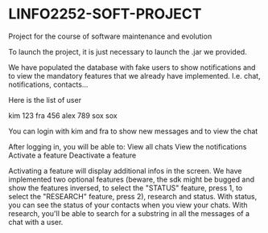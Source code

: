 # LINFO2252-SOFT-PROJECT
Project for the course of software maintenance and evolution

To launch the project, it is just necessary to launch the .jar we provided.

We have populated the database with fake users to show notifications and to view the mandatory features
that we already have implemented. I.e. chat, notifications, contacts...

Here is the list of user 

kim 123
fra 456
alex 789
sox sox

You can login with kim and fra to show new messages and to view the chat

After logging in, you will be able to:
View all chats
View the notifications
Activate a feature
Deactivate a feature

Activating a feature will display additional infos in the screen.
We have implemented two optional features (beware, the sdk might be bugged and show the features inversed, 
to select the "STATUS" feature, press 1, to select the "RESEARCH" feature, press 2), research and status.
With status, you can see the status of your contacts when you view your chats.
With research, you'll be able to search for a substring in all the messages of a chat with a user.
